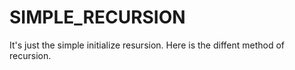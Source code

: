 # SIMPLE_RECURSION

It's just the simple initialize resursion. Here is the diffent method of recursion.

